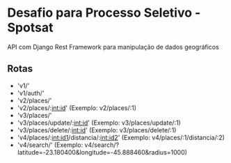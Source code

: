 # Desafio para Processo Seletivo - Spotsat
API com Django Rest Framework para manipulação de dados geográficos
## Rotas
* 'v1/'
* 'v1/auth/'
* 'v2/places/'
* 'v2/places/:<int:id>' (Exemplo: v2/places/:1)
* 'v3/places/'
* 'v3/places/update/:<int:id>' (Exemplo: v3/places/update/:1)
* 'v3/places/delete/:<int:id>' (Exemplo: v3/places/delete/:1)
* 'v4/places/:<int:id1>/distancia/:<int:id2>' (Exemplo: v4/places/:1/distancia/:2)
* 'v4/search/' (Exemplo: v4/search/?latitude=-23.180400&longitude=-45.888460&radius=1000)
 
    
    
    
    
    
   
